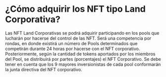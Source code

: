 # ¿Cómo adquirir los NFT tipo Land Corporativa?

Las NFT Land Corporativas se podrá adquirir participando en los pools que lucharán por hacerse del control de las NFT. Será una competencia por rondas, en donde existirá un número de Pools determinados que competirán durante 24 horas por hacerse con el NFT corporativo. Posteriormente, según la cantidad de tokens aportados por los miembros del Pool, se distribuirá por partes (porcentajes) el NFT Corporativo. Se debe tener en cuenta que los 9 mayores inversionistas de cada pool conformarán la junta directiva del NFT corporativo.
